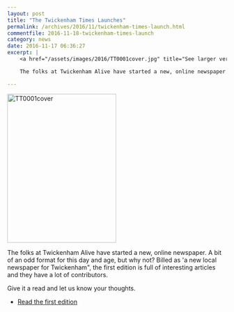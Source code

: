 ```yaml
---
layout: post
title: "The Twickenham Times Launches"
permalink: /archives/2016/11/twickenham-times-launch.html
commentfile: 2016-11-18-twickenham-times-launch
category: news
date: 2016-11-17 06:36:27
excerpt: |
    <a href="/assets/images/2016/TT0001cover.jpg" title="See larger version of - TT0001cover"><img src="/assets/images/2016/TT0001cover_thumb.jpg" width="150" height="205" alt="TT0001cover" class="photo right" /></a>

    The folks at Twickenham Alive have started a new, online newspaper.  A bit of an odd format for this day and age, but why not?  Billed as 'a new local newspaper for Twickenham", the first edition is full of interesting articles and they have a lot of contributors.

---
```


<a href="/assets/images/2016/TT0001cover.jpg" title="See larger version of - TT0001cover"><img src="/assets/images/2016/TT0001cover_thumb.jpg" width="250" height="342" alt="TT0001cover" class="photo right" /></a>

The folks at Twickenham Alive have started a new, online newspaper. A bit of an odd format for this day and age, but why not? Billed as 'a new local newspaper for Twickenham", the first edition is full of interesting articles and they have a lot of contributors.

Give it a read and let us know your thoughts.

-   [Read the first edition](http://twickenhamtimes.com/)
